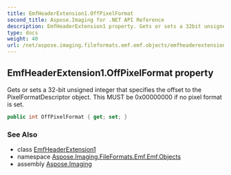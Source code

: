 ```yaml
---
title: EmfHeaderExtension1.OffPixelFormat
second_title: Aspose.Imaging for .NET API Reference
description: EmfHeaderExtension1 property. Gets or sets a 32bit unsigned integer that specifies the offset to the PixelFormatDescriptor object. This MUST be 0x00000000 if no pixel format is set
type: docs
weight: 40
url: /net/aspose.imaging.fileformats.emf.emf.objects/emfheaderextension1/offpixelformat/
---
```

## EmfHeaderExtension1.OffPixelFormat property

Gets or sets a 32-bit unsigned integer that specifies the offset to the PixelFormatDescriptor object. This MUST be 0x00000000 if no pixel format is set.

```csharp
public int OffPixelFormat { get; set; }
```

### See Also

* class [EmfHeaderExtension1](../)
* namespace [Aspose.Imaging.FileFormats.Emf.Emf.Objects](../../emfheaderextension1/)
* assembly [Aspose.Imaging](../../../)


